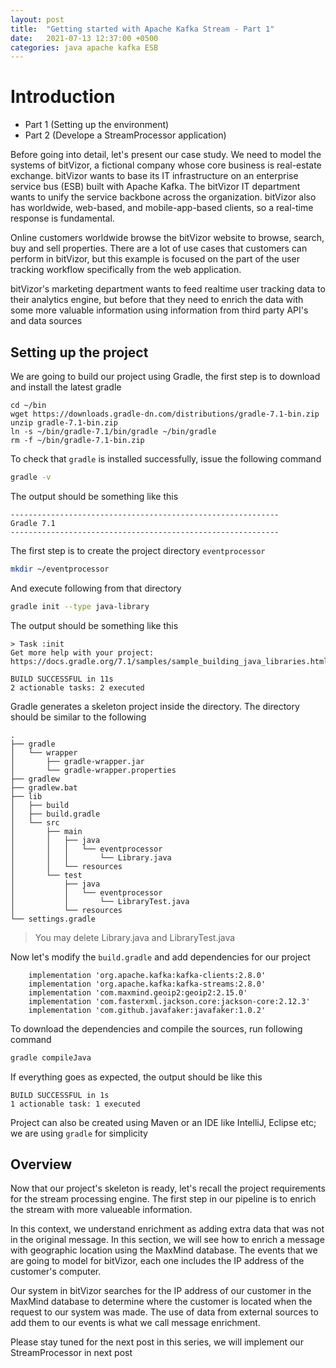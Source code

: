 ```yaml
---
layout: post
title:  "Getting started with Apache Kafka Stream - Part 1"
date:   2021-07-13 12:37:00 +0500
categories: java apache kafka ESB
---
```


# Introduction

* Part 1 (Setting up the environment)
* Part 2 (Develope a StreamProcessor application)


Before going into detail, let's present our case study. We need to model the systems of bitVizor, a fictional company whose core business is real-estate exchange. bitVizor wants to base its IT infrastructure on an enterprise service bus (ESB) built with Apache Kafka. The bitVizor IT department wants to unify the service backbone across the organization. bitVizor also has worldwide, web-based, and mobile-app-based clients, so a real-time response is fundamental.

Online customers worldwide browse the bitVizor website to browse, search, buy and sell properties. There are a lot of use cases that customers can perform in bitVizor, but this example is focused on the part of the user tracking workflow specifically from the web application.

bitVizor's marketing department wants to feed realtime user tracking data to their analytics engine, but before that they need to enrich the data with some more valuable information using information from third party API's and data sources


## Setting up the project

We are going to build our project using Gradle, the first step is to download and install the latest gradle 


```
cd ~/bin
wget https://downloads.gradle-dn.com/distributions/gradle-7.1-bin.zip
unzip gradle-7.1-bin.zip
ln -s ~/bin/gradle-7.1/bin/gradle ~/bin/gradle
rm -f ~/bin/gradle-7.1-bin.zip
```
To check that `gradle` is installed successfully, issue the following command

```bash
gradle -v
```

The output should be something like this

```
------------------------------------------------------------
Gradle 7.1
------------------------------------------------------------
```
The first step is to create the project directory `eventprocessor`

```bash
mkdir ~/eventprocessor
```

And execute following from that directory

```bash
gradle init --type java-library
```

The output should be something like this 

```log
> Task :init
Get more help with your project: https://docs.gradle.org/7.1/samples/sample_building_java_libraries.html

BUILD SUCCESSFUL in 11s
2 actionable tasks: 2 executed

```

Gradle generates a skeleton project inside the directory. The directory should be similar to the following

```
.
├── gradle
│   └── wrapper
│       ├── gradle-wrapper.jar
│       └── gradle-wrapper.properties
├── gradlew
├── gradlew.bat
├── lib
│   ├── build
│   ├── build.gradle
│   └── src
│       ├── main
│       │   ├── java
│       │   │   └── eventprocessor
│       │   │       └── Library.java
│       │   └── resources
│       └── test
│           ├── java
│           │   └── eventprocessor
│           │       └── LibraryTest.java
│           └── resources
└── settings.gradle

```


> You may delete Library.java and LibraryTest.java 

Now let's modify the `build.gradle` and add dependencies for our project

```
    implementation 'org.apache.kafka:kafka-clients:2.8.0'
    implementation 'org.apache.kafka:kafka-streams:2.8.0'
    implementation 'com.maxmind.geoip2:geoip2:2.15.0'
    implementation 'com.fasterxml.jackson.core:jackson-core:2.12.3'
    implementation 'com.github.javafaker:javafaker:1.0.2'
```

To download the dependencies and compile the sources, run following command

```bash
gradle compileJava
```

If everything goes as expected, the output should be like this

```
BUILD SUCCESSFUL in 1s
1 actionable task: 1 executed
```

Project can also be created using Maven or an IDE like IntelliJ, Eclipse etc;
we are using `gradle` for simplicity 

## Overview
Now that our project's skeleton is ready, let's recall the project requirements for the stream processing engine. The first step in our pipeline is to enrich the stream with more valueable information.

In this context, we understand enrichment as adding extra data that was not in the original message. In this section, we will see how to enrich a message with geographic location using the MaxMind database. The events that we are going to model for bitVizor, each one includes the IP address of the customer's computer.

Our system in bitVizor searches for the IP address of our customer in the MaxMind database to determine where the customer is located when the request to our system was made. The use of data from external sources to add them to our events is what we call message enrichment.

Please stay tuned for the next post in this series, we will implement our StreamProcessor in next post 

